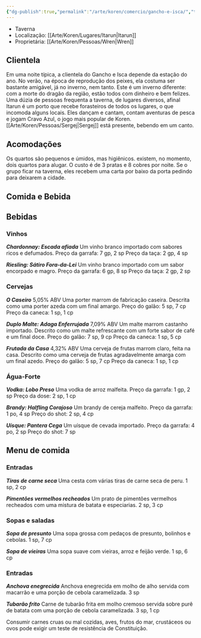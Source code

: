 ```yaml
---
{"dg-publish":true,"permalink":"/arte/koren/comercio/gancho-e-isca/","tags":["gardenEntry"]}
---
```


- Taverna
- Localização: [[Arte/Koren/Lugares/Itarun\|Itarun]]
- Proprietária: [[Arte/Koren/Pessoas/Wren\|Wren]]

## Clientela
Em uma noite típica, a clientela do Gancho e Isca depende da estação do ano. No verão, na época de reprodução dos peixes, ela costuma ser bastante amigável, já no inverno, nem tanto. Este é um inverno diferente: com a morte do dragão da região, estão todos com dinheiro e bem felizes. Uma dúzia de pessoas frequenta a taverna, de lugares diversos, afinal Itarun é um porto que recebe forasteiros de todos os lugares, o que incomoda alguns locais. Eles dançam e cantam, contam aventuras de pesca e jogam Cravo Azul, o jogo mais popular de Koren. [[Arte/Koren/Pessoas/Sergej\|Sergej]] está presente, bebendo em um canto. 

## Acomodações

Os quartos são pequenos e úmidos, mas higiênicos. existem, no momento, dois quartos para alugar. O custo é de 3 pratas e 8 cobres por noite. Se o grupo ficar na taverna, eles recebem uma carta por baixo da porta pedindo para deixarem a cidade.
## Comida e Bebida

## Bebidas

### Vinhos

**_Chardonnay: Escada afiada_**
Um vinho branco importado com sabores ricos e defumados.
Preço da garrafa: 7 gp, 2 sp
Preço da taça: 2 gp, 4 sp

**_Riesling: Sátiro Fora-da-Lei_**
Um vinho branco importado com um sabor encorpado e magro.
Preço da garrafa: 6 gp, 8 sp
Preço da taça: 2 gp, 2 sp

### Cervejas

**_O Caseiro_**
5,05% ABV
Uma porter marrom de fabricação caseira. Descrita como uma porter azeda com um final amargo.
Preço do galão: 5 sp, 7 cp
Preço da caneca: 1 sp, 1 cp

**_Duplo Malte: Adaga Enferrujada_**
7,09% ABV
Um malte marrom castanho importado. Descrito como um malte refrescante com um forte sabor de café e um final doce.
Preço do galão: 7 sp, 9 cp
Preço da caneca: 1 sp, 5 cp

**_Frutada da Casa_**
4,32% ABV
Uma cerveja de frutas marrom claro, feita na casa. Descrito como uma cerveja de frutas agradavelmente amarga com um final azedo.
Preço do galão: 5 sp, 7 cp
Preço da caneca: 1 sp, 1 cp

### Água-Forte

**_Vodka: Lobo Preso_**
Uma vodka de arroz malfeita.
Preço da garrafa: 1 gp, 2 sp
Preço da dose: 2 sp, 1 cp

**_Brandy: Halfling Corajoso_**
Um brandy de cereja malfeito.
Preço da garrafa: 1 po, 4 sp
Preço do shot: 2 sp, 4 cp

**_Uísque: Pantera Cega_**
Um uísque de cevada importado.
Preço da garrafa: 4 po, 2 sp
Preço do shot: 7 sp

## Menu de comida

### Entradas

**_Tiras de carne seca_**
Uma cesta com várias tiras de carne seca de peru.
1 sp, 2 cp

**_Pimentões vermelhos recheados_**
Um prato de pimentões vermelhos recheados com uma mistura de batata e especiarias.
2 sp, 3 cp

### Sopas e saladas

**_Sopa de presunto_**
Uma sopa grossa com pedaços de presunto, bolinhos e cebolas.
1 sp, 7 cp

**_Sopa de vieiras_**
Uma sopa suave com vieiras, arroz e feijão verde.
1 sp, 6 cp

### Entradas

**_Anchova enegrecida_**
Anchova enegrecida em molho de alho servida com macarrão e uma porção de cebola caramelizada.
3 sp

**_Tubarão frito_**
Carne de tubarão frita em molho cremoso servida sobre purê de batata com uma porção de cebola caramelizada.
3 sp, 1 cp

Consumir carnes cruas ou mal cozidas, aves, frutos do mar, crustáceos ou ovos pode exigir um teste de resistência de Constituição.